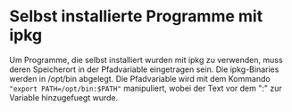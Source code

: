 # Selbst installierte Programme mit ipkg
Um Programme, die selbst installiert wurden mit ipkg zu verwenden, muss deren Speicherort in der Pfadvariable 
eingetragen sein. Die ipkg-Binaries werden in /opt/bin abgelegt.
Die Pfadvariable wird mit dem Kommando
`"export PATH=/opt/bin:$PATH"`
manipuliert, wobei der Text vor dem ":" zur Variable hinzugefuegt wurde.
